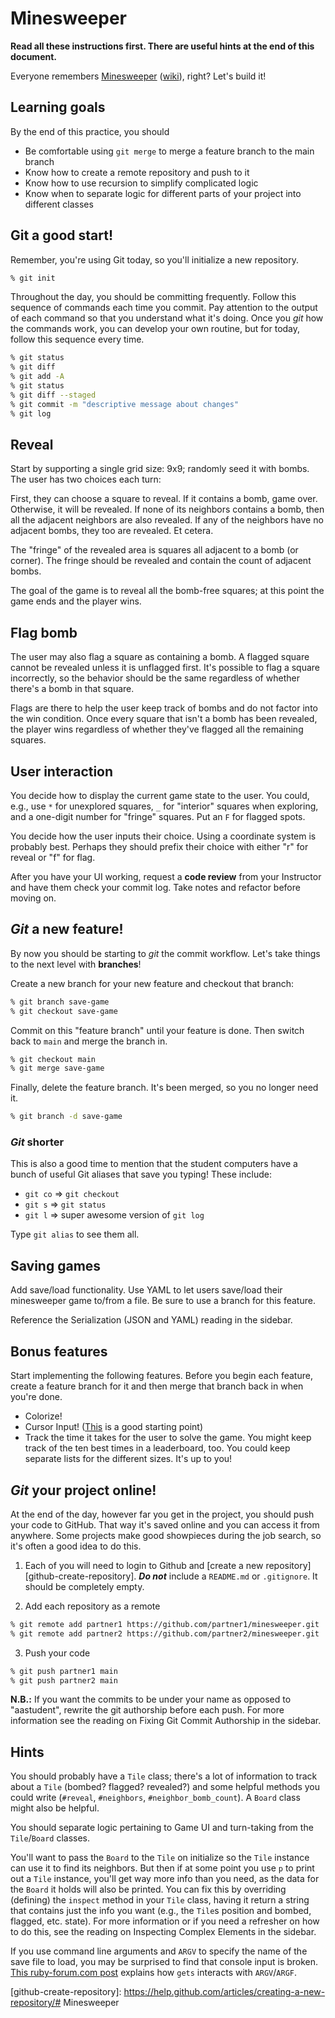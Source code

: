 # Minesweeper

**Read all these instructions first. There are useful hints at the end of this
document.**

Everyone remembers [Minesweeper][play-minesweeper] ([wiki][minesweeper-wiki]),
right? Let's build it!

## Learning goals

By the end of this practice, you should

- Be comfortable using `git merge` to merge a feature branch to the main
  branch
- Know how to create a remote repository and push to it
- Know how to use recursion to simplify complicated logic
- Know when to separate logic for different parts of your project into different
  classes

## Git a good start!

Remember, you're using Git today, so you'll initialize a new repository.

```sh
% git init
```

Throughout the day, you should be committing frequently. Follow this sequence of
commands each time you commit. Pay attention to the output of each command so
that you understand what it's doing. Once you _git_ how the commands work, you
can develop your own routine, but for today, follow this sequence every time.

```sh
% git status
% git diff
% git add -A
% git status
% git diff --staged
% git commit -m "descriptive message about changes"
% git log
```

## Reveal

Start by supporting a single grid size: 9x9; randomly seed it with bombs. The
user has two choices each turn:

First, they can choose a square to reveal. If it contains a bomb, game over.
Otherwise, it will be revealed. If none of its neighbors contains a bomb, then
all the adjacent neighbors are also revealed. If any of the neighbors have no
adjacent bombs, they too are revealed. Et cetera.

The "fringe" of the revealed area is squares all adjacent to a bomb (or corner).
The fringe should be revealed and contain the count of adjacent bombs.

The goal of the game is to reveal all the bomb-free squares; at this point the
game ends and the player wins.

## Flag bomb

The user may also flag a square as containing a bomb. A flagged square cannot be
revealed unless it is unflagged first. It's possible to flag a square
incorrectly, so the behavior should be the same regardless of whether there's a
bomb in that square.

Flags are there to help the user keep track of bombs and do not factor into the
win condition. Once every square that isn't a bomb has been revealed, the player
wins regardless of whether they've flagged all the remaining squares.

## User interaction

You decide how to display the current game state to the user. You could, e.g.,
use `*` for unexplored squares, `_` for "interior" squares when exploring, and a
one-digit number for "fringe" squares. Put an `F` for flagged spots.

You decide how the user inputs their choice. Using a coordinate system is
probably best. Perhaps they should prefix their choice with either "r" for
reveal or "f" for flag.

After you have your UI working, request a **code review** from your Instructor
and have them check your commit log. Take notes and refactor before moving on.

## _Git_ a new feature!

By now you should be starting to _git_ the commit workflow. Let's take things to
the next level with **branches**!

Create a new branch for your new feature and checkout that branch:

```sh
% git branch save-game
% git checkout save-game
```

Commit on this "feature branch" until your feature is done. Then switch back to
`main` and merge the branch in.

```sh
% git checkout main
% git merge save-game
```

Finally, delete the feature branch. It's been merged, so you no longer need it.

```sh
% git branch -d save-game
```

### _Git_ shorter

This is also a good time to mention that the student computers have a bunch of
useful Git aliases that save you typing! These include:

- `git co` => `git checkout`
- `git s` => `git status`
- `git l` => super awesome version of `git log`

Type `git alias` to see them all.

## Saving games

Add save/load functionality. Use YAML to let users save/load their minesweeper
game to/from a file. Be sure to use a branch for this feature.

Reference the Serialization (JSON and YAML) reading in the sidebar.

## Bonus features

Start implementing the following features. Before you begin each feature, create
a feature branch for it and then merge that branch back in when you're done.

- Colorize!
- Cursor Input! ([This][keypress] is a good starting point)
- Track the time it takes for the user to solve the game. You might keep track
  of the ten best times in a leaderboard, too. You could keep separate lists for
  the different sizes. It's up to you!

## _Git_ your project online!

At the end of the day, however far you get in the project, you should push your
code to GitHub. That way it's saved online and you can access it from anywhere.
Some projects make good showpieces during the job search, so it's often a good
idea to do this.

1. Each of you will need to login to Github and [create a new
   repository][github-create-repository]. **_Do not_** include a `README.md` or
   `.gitignore`. It should be completely empty.

2. Add each repository as a remote

```bash
% git remote add partner1 https://github.com/partner1/minesweeper.git
% git remote add partner2 https://github.com/partner2/minesweeper.git
```

3. Push your code

```bash
% git push partner1 main
% git push partner2 main
```

**N.B.:** If you want the commits to be under your name as opposed to
"aastudent", rewrite the git authorship before each push. For more information
see the reading on Fixing Git Commit Authorship in the sidebar.

## Hints

You should probably have a `Tile` class; there's a lot of information to track
about a `Tile` (bombed? flagged? revealed?) and some helpful methods you could
write (`#reveal`, `#neighbors`, `#neighbor_bomb_count`). A `Board` class might
also be helpful.

You should separate logic pertaining to Game UI and turn-taking from the
`Tile`/`Board` classes.

You'll want to pass the `Board` to the `Tile` on initialize so the `Tile`
instance can use it to find its neighbors. But then if at some point you use `p`
to print out a `Tile` instance, you'll get way more info than you need, as the
data for the `Board` it holds will also be printed. You can fix this by
overriding (defining) the `inspect` method in your `Tile` class, having it
return a string that contains just the info you want (e.g., the `Tile`s position
and bombed, flagged, etc. state). For more information or if you need a
refresher on how to do this, see the reading on Inspecting Complex Elements in
the sidebar.

If you use command line arguments and `ARGV` to specify the name of the save
file to load, you may be surprised to find that console input is broken. [This
ruby-forum.com post][argv-description] explains how `gets` interacts with
`ARGV`/`ARGF`.

[play-minesweeper]: http://minesweeperonline.com/#beginner
[minesweeper-wiki]: http://en.wikipedia.org/wiki/Minesweeper_(Windows)
[argv-description]: https://www.ruby-forum.com/topic/185266#809660
[keypress]: https://gist.github.com/acook/4190379
[github-create-repository]:
  https://help.github.com/articles/creating-a-new-repository/# Minesweeper
